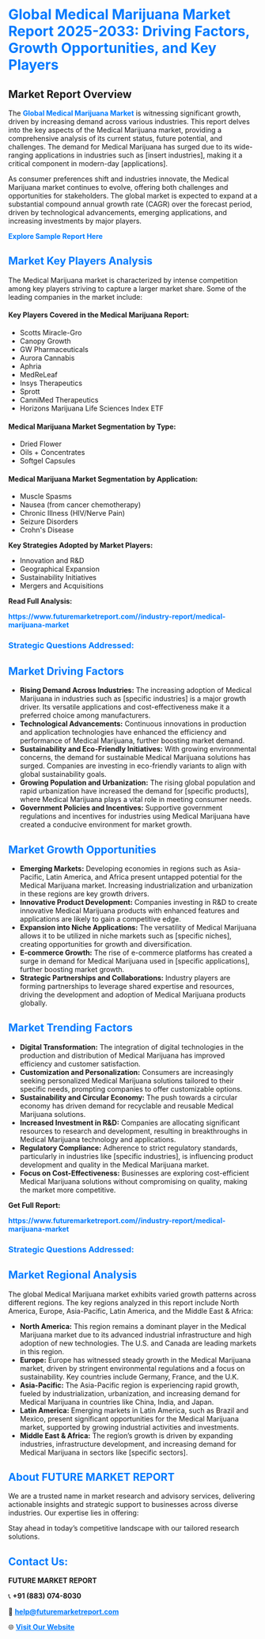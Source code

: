 <h1 style="color: #007BFF;">Global Medical Marijuana Market Report 2025-2033: Driving Factors, Growth Opportunities, and Key Players</h1>

<section id="overview">
<h2>Market Report Overview</h2>
<p>The <a href="https://www.futuremarketreport.com//industry-report/medical-marijuana-market" style="color: #007BFF; text-decoration: none;"><strong>Global Medical Marijuana Market</strong></a> is witnessing significant growth, driven by increasing demand across various industries. This report delves into the key aspects of the Medical Marijuana market, providing a comprehensive analysis of its current status, future potential, and challenges. The demand for Medical Marijuana has surged due to its wide-ranging applications in industries such as [insert industries], making it a critical component in modern-day [applications].</p>
<p>As consumer preferences shift and industries innovate, the Medical Marijuana market continues to evolve, offering both challenges and opportunities for stakeholders. The global market is expected to expand at a substantial compound annual growth rate (CAGR) over the forecast period, driven by technological advancements, emerging applications, and increasing investments by major players.</p>
</section>

<section id="overview">
<p><a href="https://www.futuremarketreport.com//request-sample/reportId=54670" style="color: #007BFF; text-decoration: none;"><strong>Explore Sample Report Here</strong></a></p>
</section>

<section id="key-players">
<h2 style="color: #007BFF;">Market Key Players Analysis</h2>
<p>The Medical Marijuana market is characterized by intense competition among key players striving to capture a larger market share. Some of the leading companies in the market include:</p>
<h4>Key Players Covered in the Medical Marijuana Report:</h4>
<ul><li>Scotts Miracle-Gro</li><li>Canopy Growth</li><li>GW Pharmaceuticals</li><li>Aurora Cannabis</li><li>Aphria</li><li>MedReLeaf</li><li>Insys Therapeutics</li><li>Sprott</li><li>CanniMed Therapeutics</li><li>Horizons Marijuana Life Sciences Index ETF</li></ul>
<h4>Medical Marijuana Market Segmentation by Type:</h4>
<ul><li>Dried Flower</li><li>Oils + Concentrates</li><li>Softgel Capsules</li></ul>

<h4>Medical Marijuana Market Segmentation by Application:</h4>
<ul><li>Muscle Spasms</li><li>Nausea (from cancer chemotherapy)</li><li>Chronic Illness (HIV/Nerve Pain)</li><li>Seizure Disorders</li><li>Crohn&#039;s Disease</li></ul>
<p><strong>Key Strategies Adopted by Market Players:</strong></p>
<ul>
<li>Innovation and R&D</li>
<li>Geographical Expansion</li>
<li>Sustainability Initiatives</li>
<li>Mergers and Acquisitions</li>
</ul>
</section>

<section>
<p><strong>Read Full Analysis: </strong></p><a href="https://www.futuremarketreport.com//industry-report/medical-marijuana-market" style="color: #007BFF; text-decoration: none;"><strong>https://www.futuremarketreport.com//industry-report/medical-marijuana-market</strong></a>
<h3 style="color: #007BFF;">Strategic Questions Addressed:</h3>
</section>

<section id="driving-factors">
<h2 style="color: #007BFF;">Market Driving Factors</h2>
<ul>
<li><strong>Rising Demand Across Industries:</strong> The increasing adoption of Medical Marijuana in industries such as [specific industries] is a major growth driver. Its versatile applications and cost-effectiveness make it a preferred choice among manufacturers.</li>
<li><strong>Technological Advancements:</strong> Continuous innovations in production and application technologies have enhanced the efficiency and performance of Medical Marijuana, further boosting market demand.</li>
<li><strong>Sustainability and Eco-Friendly Initiatives:</strong> With growing environmental concerns, the demand for sustainable Medical Marijuana solutions has surged. Companies are investing in eco-friendly variants to align with global sustainability goals.</li>
<li><strong>Growing Population and Urbanization:</strong> The rising global population and rapid urbanization have increased the demand for [specific products], where Medical Marijuana plays a vital role in meeting consumer needs.</li>
<li><strong>Government Policies and Incentives:</strong> Supportive government regulations and incentives for industries using Medical Marijuana have created a conducive environment for market growth.</li>
</ul>
</section>

<section id="growth-opportunities">
<h2 style="color: #007BFF;">Market Growth Opportunities</h2>
<ul>
<li><strong>Emerging Markets:</strong> Developing economies in regions such as Asia-Pacific, Latin America, and Africa present untapped potential for the Medical Marijuana market. Increasing industrialization and urbanization in these regions are key growth drivers.</li>
<li><strong>Innovative Product Development:</strong> Companies investing in R&D to create innovative Medical Marijuana products with enhanced features and applications are likely to gain a competitive edge.</li>
<li><strong>Expansion into Niche Applications:</strong> The versatility of Medical Marijuana allows it to be utilized in niche markets such as [specific niches], creating opportunities for growth and diversification.</li>
<li><strong>E-commerce Growth:</strong> The rise of e-commerce platforms has created a surge in demand for Medical Marijuana used in [specific applications], further boosting market growth.</li>
<li><strong>Strategic Partnerships and Collaborations:</strong> Industry players are forming partnerships to leverage shared expertise and resources, driving the development and adoption of Medical Marijuana products globally.</li>
</ul>
</section>

<section id="trending-factors">
<h2 style="color: #007BFF;">Market Trending Factors</h2>
<ul>
<li><strong>Digital Transformation:</strong> The integration of digital technologies in the production and distribution of Medical Marijuana has improved efficiency and customer satisfaction.</li>
<li><strong>Customization and Personalization:</strong> Consumers are increasingly seeking personalized Medical Marijuana solutions tailored to their specific needs, prompting companies to offer customizable options.</li>
<li><strong>Sustainability and Circular Economy:</strong> The push towards a circular economy has driven demand for recyclable and reusable Medical Marijuana solutions.</li>
<li><strong>Increased Investment in R&D:</strong> Companies are allocating significant resources to research and development, resulting in breakthroughs in Medical Marijuana technology and applications.</li>
<li><strong>Regulatory Compliance:</strong> Adherence to strict regulatory standards, particularly in industries like [specific industries], is influencing product development and quality in the Medical Marijuana market.</li>
<li><strong>Focus on Cost-Effectiveness:</strong> Businesses are exploring cost-efficient Medical Marijuana solutions without compromising on quality, making the market more competitive.</li>
</ul>
</section>

<section>
<p><strong>Get Full Report: </strong></p><a href="https://www.futuremarketreport.com//industry-report/medical-marijuana-market" style="color: #007BFF; text-decoration: none;"><strong>https://www.futuremarketreport.com//industry-report/medical-marijuana-market</strong></a>
<h3 style="color: #007BFF;">Strategic Questions Addressed:</h3>
</section>


<section id="regional-analysis">
<h2 style="color: #007BFF;">Market Regional Analysis</h2>
<p>The global Medical Marijuana market exhibits varied growth patterns across different regions. The key regions analyzed in this report include North America, Europe, Asia-Pacific, Latin America, and the Middle East & Africa:</p>
<ul>
<li><strong>North America:</strong> This region remains a dominant player in the Medical Marijuana market due to its advanced industrial infrastructure and high adoption of new technologies. The U.S. and Canada are leading markets in this region.</li>
<li><strong>Europe:</strong> Europe has witnessed steady growth in the Medical Marijuana market, driven by stringent environmental regulations and a focus on sustainability. Key countries include Germany, France, and the U.K.</li>
<li><strong>Asia-Pacific:</strong> The Asia-Pacific region is experiencing rapid growth, fueled by industrialization, urbanization, and increasing demand for Medical Marijuana in countries like China, India, and Japan.</li>
<li><strong>Latin America:</strong> Emerging markets in Latin America, such as Brazil and Mexico, present significant opportunities for the Medical Marijuana market, supported by growing industrial activities and investments.</li>
<li><strong>Middle East & Africa:</strong> The region’s growth is driven by expanding industries, infrastructure development, and increasing demand for Medical Marijuana in sectors like [specific sectors].</li>
</ul>
</section>

<footer>
<h2 style="color: #007BFF;">About FUTURE MARKET REPORT</h2>
<p>We are a trusted name in market research and advisory services, delivering actionable insights and strategic support to businesses across diverse industries. Our expertise lies in offering:</p>

<p>Stay ahead in today’s competitive landscape with our tailored research solutions.</p>

<h2 style="color: #007BFF;">Contact Us:</h2>
<p><strong>FUTURE MARKET REPORT</strong></p>
<p>📞 <strong>+91 (883) 074-8030</strong></p>
<p>📧 <strong><a href="mailto:help@futuremarketreport.com" style="color: #007BFF;">help@futuremarketreport.com</a></strong></p>
<p>🌐 <strong><a href="https://www.futuremarketreport.com/" style="color: #007BFF;">Visit Our Website</a></strong></p>
</footer>
